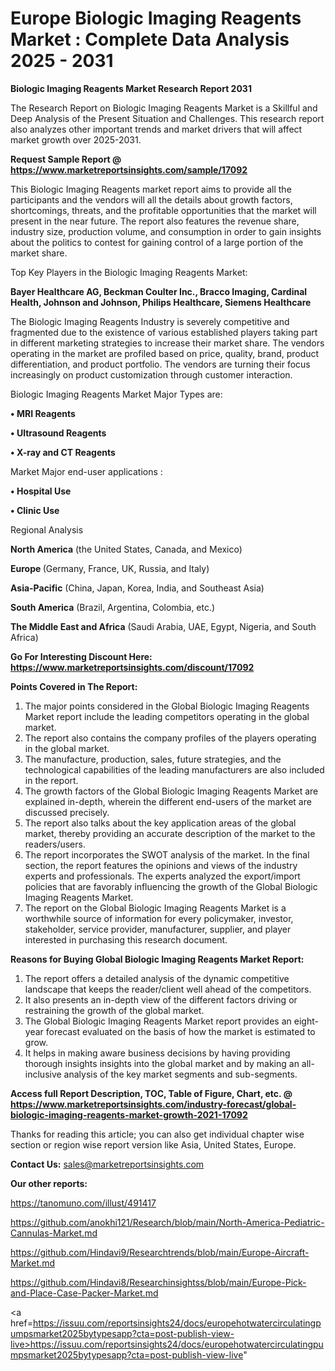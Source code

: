 # Europe Biologic Imaging Reagents Market : Complete Data Analysis 2025 - 2031

<strong>Biologic Imaging Reagents Market Research Report 2031</strong>

The Research Report on Biologic Imaging Reagents Market is a Skillful and Deep Analysis of the Present Situation and Challenges. This research report also analyzes other important trends and market drivers that will affect market growth over 2025-2031.

<strong>Request Sample Report @ <a href=https://www.marketreportsinsights.com/sample/17092>https://www.marketreportsinsights.com/sample/17092</a></strong>

This Biologic Imaging Reagents market report aims to provide all the participants and the vendors will all the details about growth factors, shortcomings, threats, and the profitable opportunities that the market will present in the near future. The report also features the revenue share, industry size, production volume, and consumption in order to gain insights about the politics to contest for gaining control of a large portion of the market share.

Top Key Players in the Biologic Imaging Reagents Market:

<strong>Bayer Healthcare AG, Beckman Coulter Inc., Bracco Imaging, Cardinal Health, Johnson and Johnson, Philips Healthcare, Siemens Healthcare</strong>

The Biologic Imaging Reagents Industry is severely competitive and fragmented due to the existence of various established players taking part in different marketing strategies to increase their market share. The vendors operating in the market are profiled based on price, quality, brand, product differentiation, and product portfolio. The vendors are turning their focus increasingly on product customization through customer interaction.

Biologic Imaging Reagents Market Major Types are:

<strong>• MRI Reagents

• Ultrasound Reagents

• X-ray and CT Reagents</strong>

Market Major end-user applications :

<strong>• Hospital Use

• Clinic Use</strong>

Regional Analysis

</u><strong><b>North America</b></strong> (the United States, Canada, and Mexico)

<strong><b>Europe </b></strong>(Germany, France, UK, Russia, and Italy)

<strong><b>Asia-Pacific</b></strong> (China, Japan, Korea, India, and Southeast Asia)

<strong><b>South America</b></strong> (Brazil, Argentina, Colombia, etc.)

<strong><b>The Middle East and Africa</b></strong> (Saudi Arabia, UAE, Egypt, Nigeria, and South Africa)

<strong>Go For Interesting Discount Here: <a href=https://www.marketreportsinsights.com/discount/17092>https://www.marketreportsinsights.com/discount/17092</a></strong>

<strong>Points Covered in The Report:</strong>
<ol>
  <li>The major points considered in the Global Biologic Imaging Reagents Market report include the leading competitors operating in the global market.</li>
  <li>The report also contains the company profiles of the players operating in the global market.</li>
  <li>The manufacture, production, sales, future strategies, and the technological capabilities of the leading manufacturers are also included in the report.</li>
  <li>The growth factors of the Global Biologic Imaging Reagents Market are explained in-depth, wherein the different end-users of the market are discussed precisely.</li>
  <li>The report also talks about the key application areas of the global market, thereby providing an accurate description of the market to the readers/users.</li>
  <li>The report incorporates the SWOT analysis of the market. In the final section, the report features the opinions and views of the industry experts and professionals. The experts analyzed the export/import policies that are favorably influencing the growth of the Global Biologic Imaging Reagents Market.</li>
  <li>The report on the Global Biologic Imaging Reagents Market is a worthwhile source of information for every policymaker, investor, stakeholder, service provider, manufacturer, supplier, and player interested in purchasing this research document.</li>
</ol>
<strong>Reasons for Buying Global Biologic Imaging Reagents Market Report:</strong>

<ol>
  <li>The report offers a detailed analysis of the dynamic competitive landscape that keeps the reader/client well ahead of the competitors.</li>
  <li>It also presents an in-depth view of the different factors driving or restraining the growth of the global market.</li>
  <li>The Global Biologic Imaging Reagents Market report provides an eight-year forecast evaluated on the basis of how the market is estimated to grow.</li>
  <li>It helps in making aware business decisions by having providing thorough insights insights into the global market and by making an all-inclusive analysis of the key market segments and sub-segments.</li>
</ol>
<strong>Access full Report Description, TOC, Table of Figure, Chart, etc. @ <a href=https://www.marketreportsinsights.com/industry-forecast/global-biologic-imaging-reagents-market-growth-2021-17092>https://www.marketreportsinsights.com/industry-forecast/global-biologic-imaging-reagents-market-growth-2021-17092</a></strong>


Thanks for reading this article; you can also get individual chapter wise section or region wise report version like Asia, United States, Europe.

<strong>Contact Us:</strong>
sales@marketreportsinsights.com

<strong>Our other reports:</strong>

<a href=https://tanomuno.com/illust/491417>https://tanomuno.com/illust/491417</a>

<a href=https://github.com/anokhi121/Research/blob/main/North-America-Pediatric-Cannulas-Market.md>https://github.com/anokhi121/Research/blob/main/North-America-Pediatric-Cannulas-Market.md</a>

<a href=https://github.com/Hindavi9/Researchtrends/blob/main/Europe-Aircraft-Market.md>https://github.com/Hindavi9/Researchtrends/blob/main/Europe-Aircraft-Market.md</a>

<a href=https://github.com/Hindavi8/Researchinsightss/blob/main/Europe-Pick-and-Place-Case-Packer-Market.md>https://github.com/Hindavi8/Researchinsightss/blob/main/Europe-Pick-and-Place-Case-Packer-Market.md</a>

<a href=https://issuu.com/reportsinsights24/docs/europehotwatercirculatingpumpsmarket2025bytypesapp?cta=post-publish-view-live>https://issuu.com/reportsinsights24/docs/europehotwatercirculatingpumpsmarket2025bytypesapp?cta=post-publish-view-live</a>"
